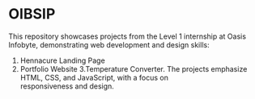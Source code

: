 # OIBSIP
This repository showcases projects from the Level 1 internship at Oasis Infobyte, demonstrating web development and design skills:
 1. Hennacure Landing Page 
 2. Portfolio Website
 3.Temperature Converter. 
The projects emphasize HTML, CSS, and JavaScript, with a focus on responsiveness and design.
